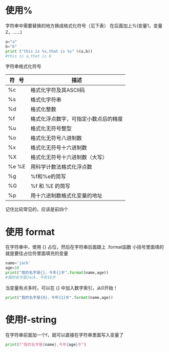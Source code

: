 # 使用%
字符串中需要替换的地方换成格式化符号（见下表）
在后面加上%(变量1，变量2，......)

```python
a="a"
b="b"
print ("this is %s,that is %s" %(a,b))
#this is a,that is b
```

字符串格式化符号

|符   号|描述|
|---|---|
|%c|格式化字符及其ASCII码|
|%s|格式化字符串|
|%d|格式化整数|
|%f|格式化浮点数字，可指定小数点后的精度|
|%u|格式化无符号整型|
|%o|格式化无符号八进制数|
|%x|格式化无符号十六进制数|
|%X|格式化无符号十六进制数（大写）|
|%e %E|用科学计数法格式化浮点数|
|%g|%f和%e的简写|
|%G|%f 和 %E 的简写|
|%p|用十六进制数格式化变量的地址|

记住比较常见的，应该是前四个

# 使用 format

在字符串中，使用 {} 占位，然后在字符串后面跟上 .format函数
小括号里面填的就是要往占位符里面填充的变量
```python
name='jack'
age=18
print("我的名字是{}，今年{}岁".format(name,age))
#我的名字是Jack，今年18岁
```

当变量有点多时，可以在 {} 中加入数字索引，从0开始！
```python
print("我的名字是{0}，今年{1}岁".format(name,age))
```

# 使用f-string
在字符串前面加一个f，就可以直接在字符串里面写入变量了
```python
print(f"我的名字是{name},今年{age}岁")
```


